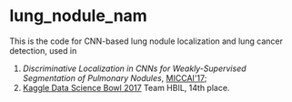 # lung_nodule_nam

This is the code for CNN-based lung nodule localization and lung cancer detection, used in <br />
1) *Discriminative Localization in CNNs for Weakly-Supervised Segmentation of Pulmonary Nodules*, [MICCAI'17](https://arxiv.org/abs/1707.01086); <br />
2) [Kaggle Data Science Bowl 2017](https://www.kaggle.com/c/data-science-bowl-2017) Team HBIL, 14th place.
